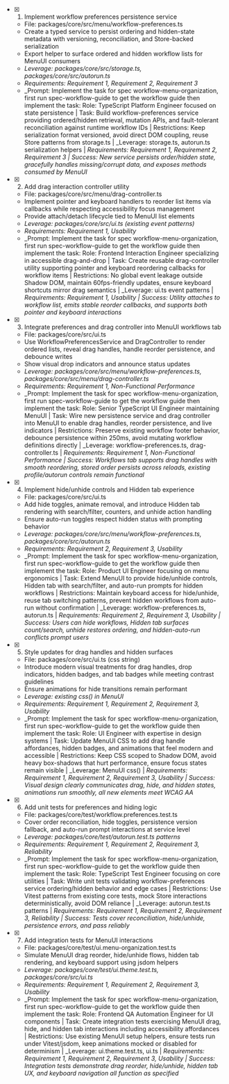 - [x] 1. Implement workflow preferences persistence service
  - File: packages/core/src/menu/workflow-preferences.ts
  - Create a typed service to persist ordering and hidden-state metadata with versioning, reconciliation, and Store-backed serialization
  - Export helper to surface ordered and hidden workflow lists for MenuUI consumers
  - _Leverage: packages/core/src/storage.ts, packages/core/src/autorun.ts_
  - _Requirements: Requirement 1, Requirement 2, Requirement 3_
  - _Prompt: Implement the task for spec workflow-menu-organization, first run spec-workflow-guide to get the workflow guide then implement the task: Role: TypeScript Platform Engineer focused on state persistence | Task: Build workflow-preferences service providing ordered/hidden retrieval, mutation APIs, and fault-tolerant reconciliation against runtime workflow IDs | Restrictions: Keep serialization format versioned, avoid direct DOM coupling, reuse Store patterns from storage.ts | _Leverage: storage.ts, autorun.ts serialization helpers | _Requirements: Requirement 1, Requirement 2, Requirement 3 | Success: New service persists order/hidden state, gracefully handles missing/corrupt data, and exposes methods consumed by MenuUI_

- [x] 2. Add drag interaction controller utility
  - File: packages/core/src/menu/drag-controller.ts
  - Implement pointer and keyboard handlers to reorder list items via callbacks while respecting accessibility focus management
  - Provide attach/detach lifecycle tied to MenuUI list elements
  - _Leverage: packages/core/src/ui.ts (existing event patterns)_
  - _Requirements: Requirement 1, Usability_
  - _Prompt: Implement the task for spec workflow-menu-organization, first run spec-workflow-guide to get the workflow guide then implement the task: Role: Frontend Interaction Engineer specializing in accessible drag-and-drop | Task: Create reusable drag-controller utility supporting pointer and keyboard reordering callbacks for workflow items | Restrictions: No global event leakage outside Shadow DOM, maintain 60fps-friendly updates, ensure keyboard shortcuts mirror drag semantics | _Leverage: ui.ts event patterns | _Requirements: Requirement 1, Usability | Success: Utility attaches to workflow list, emits stable reorder callbacks, and supports both pointer and keyboard interactions_

- [x] 3. Integrate preferences and drag controller into MenuUI workflows tab
  - File: packages/core/src/ui.ts
  - Use WorkflowPreferencesService and DragController to render ordered lists, reveal drag handles, handle reorder persistence, and debounce writes
  - Show visual drop indicators and announce status updates
  - _Leverage: packages/core/src/menu/workflow-preferences.ts, packages/core/src/menu/drag-controller.ts_
  - _Requirements: Requirement 1, Non-Functional Performance_
  - _Prompt: Implement the task for spec workflow-menu-organization, first run spec-workflow-guide to get the workflow guide then implement the task: Role: Senior TypeScript UI Engineer maintaining MenuUI | Task: Wire new persistence service and drag controller into MenuUI to enable drag handles, reorder persistence, and live indicators | Restrictions: Preserve existing workflow footer behavior, debounce persistence within 250ms, avoid mutating workflow definitions directly | _Leverage: workflow-preferences.ts, drag-controller.ts | _Requirements: Requirement 1, Non-Functional Performance | Success: Workflows tab supports drag handles with smooth reordering, stored order persists across reloads, existing profile/autorun controls remain functional_

- [x] 4. Implement hide/unhide controls and Hidden tab experience
  - File: packages/core/src/ui.ts
  - Add hide toggles, animate removal, and introduce Hidden tab rendering with search/filter, counters, and unhide action handling
  - Ensure auto-run toggles respect hidden status with prompting behavior
  - _Leverage: packages/core/src/menu/workflow-preferences.ts, packages/core/src/autorun.ts_
  - _Requirements: Requirement 2, Requirement 3, Usability_
  - _Prompt: Implement the task for spec workflow-menu-organization, first run spec-workflow-guide to get the workflow guide then implement the task: Role: Product UI Engineer focusing on menu ergonomics | Task: Extend MenuUI to provide hide/unhide controls, Hidden tab with search/filter, and auto-run prompts for hidden workflows | Restrictions: Maintain keyboard access for hide/unhide, reuse tab switching patterns, prevent hidden workflows from auto-run without confirmation | _Leverage: workflow-preferences.ts, autorun.ts | _Requirements: Requirement 2, Requirement 3, Usability | Success: Users can hide workflows, Hidden tab surfaces count/search, unhide restores ordering, and hidden-auto-run conflicts prompt users_

- [x] 5. Style updates for drag handles and hidden surfaces
  - File: packages/core/src/ui.ts (css string)
  - Introduce modern visual treatments for drag handles, drop indicators, hidden badges, and tab badges while meeting contrast guidelines
  - Ensure animations for hide transitions remain performant
  - _Leverage: existing css() in MenuUI_
  - _Requirements: Requirement 1, Requirement 2, Requirement 3, Usability_
  - _Prompt: Implement the task for spec workflow-menu-organization, first run spec-workflow-guide to get the workflow guide then implement the task: Role: UI Engineer with expertise in design systems | Task: Update MenuUI CSS to add drag handle affordances, hidden badges, and animations that feel modern and accessible | Restrictions: Keep CSS scoped to Shadow DOM, avoid heavy box-shadows that hurt performance, ensure focus states remain visible | _Leverage: MenuUI css() | _Requirements: Requirement 1, Requirement 2, Requirement 3, Usability | Success: Visual design clearly communicates drag, hide, and hidden states, animations run smoothly, all new elements meet WCAG AA_

- [x] 6. Add unit tests for preferences and hiding logic
  - File: packages/core/test/workflow.preferences.test.ts
  - Cover order reconciliation, hide toggles, persistence version fallback, and auto-run prompt interactions at service level
  - _Leverage: packages/core/test/autorun.test.ts patterns_
  - _Requirements: Requirement 1, Requirement 2, Requirement 3, Reliability_
  - _Prompt: Implement the task for spec workflow-menu-organization, first run spec-workflow-guide to get the workflow guide then implement the task: Role: TypeScript Test Engineer focusing on core utilities | Task: Write unit tests validating workflow-preferences service ordering/hidden behavior and edge cases | Restrictions: Use Vitest patterns from existing core tests, mock Store interactions deterministically, avoid DOM reliance | _Leverage: autorun.test.ts patterns | _Requirements: Requirement 1, Requirement 2, Requirement 3, Reliability | Success: Tests cover reconciliation, hide/unhide, persistence errors, and pass reliably_

- [x] 7. Add integration tests for MenuUI interactions
  - File: packages/core/test/ui.menu-organization.test.ts
  - Simulate MenuUI drag reorder, hide/unhide flows, hidden tab rendering, and keyboard support using jsdom helpers
  - _Leverage: packages/core/test/ui.theme.test.ts, packages/core/src/ui.ts_
  - _Requirements: Requirement 1, Requirement 2, Requirement 3, Usability_
  - _Prompt: Implement the task for spec workflow-menu-organization, first run spec-workflow-guide to get the workflow guide then implement the task: Role: Frontend QA Automation Engineer for UI components | Task: Create integration tests exercising MenuUI drag, hide, and hidden tab interactions including accessibility affordances | Restrictions: Use existing MenuUI setup helpers, ensure tests run under Vitest/jsdom, keep animations mocked or disabled for determinism | _Leverage: ui.theme.test.ts, ui.ts | _Requirements: Requirement 1, Requirement 2, Requirement 3, Usability | Success: Integration tests demonstrate drag reorder, hide/unhide, hidden tab UX, and keyboard navigation all function as specified_

